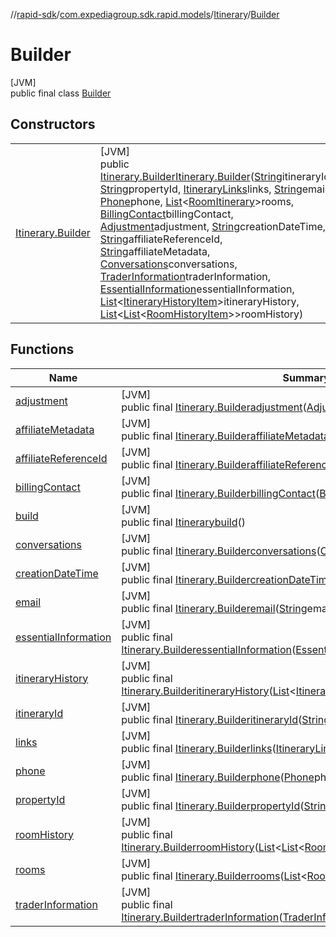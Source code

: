 //[rapid-sdk](../../../../index.md)/[com.expediagroup.sdk.rapid.models](../../index.md)/[Itinerary](../index.md)/[Builder](index.md)

# Builder

[JVM]\
public final class [Builder](index.md)

## Constructors

| | |
|---|---|
| [Itinerary.Builder](-itinerary.-builder.md) | [JVM]<br>public [Itinerary.Builder](index.md)[Itinerary.Builder](-itinerary.-builder.md)([String](https://docs.oracle.com/javase/8/docs/api/java/lang/String.html)itineraryId, [String](https://docs.oracle.com/javase/8/docs/api/java/lang/String.html)propertyId, [ItineraryLinks](../../-itinerary-links/index.md)links, [String](https://docs.oracle.com/javase/8/docs/api/java/lang/String.html)email, [Phone](../../-phone/index.md)phone, [List](https://docs.oracle.com/javase/8/docs/api/java/util/List.html)&lt;[RoomItinerary](../../-room-itinerary/index.md)&gt;rooms, [BillingContact](../../-billing-contact/index.md)billingContact, [Adjustment](../../-adjustment/index.md)adjustment, [String](https://docs.oracle.com/javase/8/docs/api/java/lang/String.html)creationDateTime, [String](https://docs.oracle.com/javase/8/docs/api/java/lang/String.html)affiliateReferenceId, [String](https://docs.oracle.com/javase/8/docs/api/java/lang/String.html)affiliateMetadata, [Conversations](../../-conversations/index.md)conversations, [TraderInformation](../../-trader-information/index.md)traderInformation, [EssentialInformation](../../-essential-information/index.md)essentialInformation, [List](https://docs.oracle.com/javase/8/docs/api/java/util/List.html)&lt;[ItineraryHistoryItem](../../-itinerary-history-item/index.md)&gt;itineraryHistory, [List](https://docs.oracle.com/javase/8/docs/api/java/util/List.html)&lt;[List](https://docs.oracle.com/javase/8/docs/api/java/util/List.html)&lt;[RoomHistoryItem](../../-room-history-item/index.md)&gt;&gt;roomHistory) |

## Functions

| Name | Summary |
|---|---|
| [adjustment](adjustment.md) | [JVM]<br>public final [Itinerary.Builder](index.md)[adjustment](adjustment.md)([Adjustment](../../-adjustment/index.md)adjustment) |
| [affiliateMetadata](affiliate-metadata.md) | [JVM]<br>public final [Itinerary.Builder](index.md)[affiliateMetadata](affiliate-metadata.md)([String](https://docs.oracle.com/javase/8/docs/api/java/lang/String.html)affiliateMetadata) |
| [affiliateReferenceId](affiliate-reference-id.md) | [JVM]<br>public final [Itinerary.Builder](index.md)[affiliateReferenceId](affiliate-reference-id.md)([String](https://docs.oracle.com/javase/8/docs/api/java/lang/String.html)affiliateReferenceId) |
| [billingContact](billing-contact.md) | [JVM]<br>public final [Itinerary.Builder](index.md)[billingContact](billing-contact.md)([BillingContact](../../-billing-contact/index.md)billingContact) |
| [build](build.md) | [JVM]<br>public final [Itinerary](../index.md)[build](build.md)() |
| [conversations](conversations.md) | [JVM]<br>public final [Itinerary.Builder](index.md)[conversations](conversations.md)([Conversations](../../-conversations/index.md)conversations) |
| [creationDateTime](creation-date-time.md) | [JVM]<br>public final [Itinerary.Builder](index.md)[creationDateTime](creation-date-time.md)([String](https://docs.oracle.com/javase/8/docs/api/java/lang/String.html)creationDateTime) |
| [email](email.md) | [JVM]<br>public final [Itinerary.Builder](index.md)[email](email.md)([String](https://docs.oracle.com/javase/8/docs/api/java/lang/String.html)email) |
| [essentialInformation](essential-information.md) | [JVM]<br>public final [Itinerary.Builder](index.md)[essentialInformation](essential-information.md)([EssentialInformation](../../-essential-information/index.md)essentialInformation) |
| [itineraryHistory](itinerary-history.md) | [JVM]<br>public final [Itinerary.Builder](index.md)[itineraryHistory](itinerary-history.md)([List](https://docs.oracle.com/javase/8/docs/api/java/util/List.html)&lt;[ItineraryHistoryItem](../../-itinerary-history-item/index.md)&gt;itineraryHistory) |
| [itineraryId](itinerary-id.md) | [JVM]<br>public final [Itinerary.Builder](index.md)[itineraryId](itinerary-id.md)([String](https://docs.oracle.com/javase/8/docs/api/java/lang/String.html)itineraryId) |
| [links](links.md) | [JVM]<br>public final [Itinerary.Builder](index.md)[links](links.md)([ItineraryLinks](../../-itinerary-links/index.md)links) |
| [phone](phone.md) | [JVM]<br>public final [Itinerary.Builder](index.md)[phone](phone.md)([Phone](../../-phone/index.md)phone) |
| [propertyId](property-id.md) | [JVM]<br>public final [Itinerary.Builder](index.md)[propertyId](property-id.md)([String](https://docs.oracle.com/javase/8/docs/api/java/lang/String.html)propertyId) |
| [roomHistory](room-history.md) | [JVM]<br>public final [Itinerary.Builder](index.md)[roomHistory](room-history.md)([List](https://docs.oracle.com/javase/8/docs/api/java/util/List.html)&lt;[List](https://docs.oracle.com/javase/8/docs/api/java/util/List.html)&lt;[RoomHistoryItem](../../-room-history-item/index.md)&gt;&gt;roomHistory) |
| [rooms](rooms.md) | [JVM]<br>public final [Itinerary.Builder](index.md)[rooms](rooms.md)([List](https://docs.oracle.com/javase/8/docs/api/java/util/List.html)&lt;[RoomItinerary](../../-room-itinerary/index.md)&gt;rooms) |
| [traderInformation](trader-information.md) | [JVM]<br>public final [Itinerary.Builder](index.md)[traderInformation](trader-information.md)([TraderInformation](../../-trader-information/index.md)traderInformation) |
